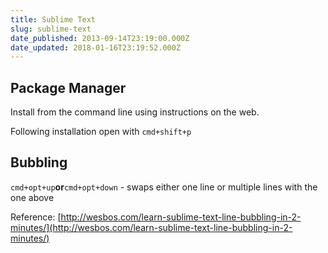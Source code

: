 ```yaml
---
title: Sublime Text
slug: sublime-text
date_published: 2013-09-14T23:19:00.000Z
date_updated: 2018-01-16T23:19:52.000Z
---
```


## Package Manager

Install from the command line using instructions on the web.

Following installation open with `cmd+shift+p`

## Bubbling

`cmd+opt+up`**or**`cmd+opt+down` - swaps either one line or multiple lines with the one above

Reference: [http://wesbos.com/learn-sublime-text-line-bubbling-in-2-minutes/](http://wesbos.com/learn-sublime-text-line-bubbling-in-2-minutes/)
